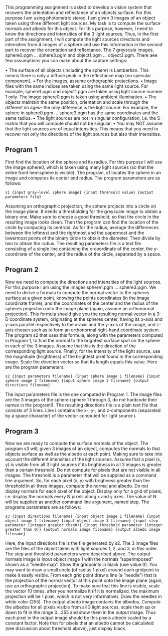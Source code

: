  This programming assignment is asked to develop a vision system that recovers the
 orientation and reflectance of an objects surface. For this purpose I am using photometric
 stereo. I am given 3 images of an object taken using three different light sources. My
 task is to compute the surface normals and albedo for this object. For this purpose, however,
 I need to know the directions and intensities of the 3 light sources. Thus, in the first
 part of the assignment, I will compute the light sources directions and intensities from 4
 images of a sphere and use this information in the second part to recover the orientation and
 reflectance. The 7 greyscale images, sphere0.pgm ... sphere3.pgm and object1.pgm ...
 object3.pgm. 
There aee few assumptions you can make about the capture settings:

• The surface of all objects (including the sphere) is Lambertian. This means there is only
 a diffuse peak in the reflectance map (no specular component).
 • For the images, assume orthographic projections.
 • Image files with the same indices are taken using the same light source. For example,
 sphere1.pgm and object1.pgm are taken using light source number 1 only. The image
 sphere0.pgm is taken using ambient illumination.
 • The objects maintain the same position, orientation and scale through the different im
ages– the only difference is the light source. For example, the sphere in sphere0.pgm
 ... sphere3.pgm has the same coordinates and the same radius.
 • The light sources are not in singular configuration, i.e. the S-matrix that you will compute
 should not be singular.
 • You may NOT assume that the light sources are of equal intensities. This means that
 you need to recover not only the directions of the light sources but also their intensities.

## Program 1 

 First find the location of the sphere and its radius. For this purpose
 I will use the image sphere0, which is taken using many light sources (so that the
 entire front hemisphere is visible).
 The program, s1 locates the sphere in an image and computes its center and
 radius. The program parameters are as follows:

 ```
 s1 {input gray–level sphere image} {input threhsold value} {output parameters file}
 ```

 Assuming an orthographic projection, the sphere projects into a circle on the image
 plane. It needs a thresholding for the greyscale image to obtain a binary one. Make sure to
 choose a good threshold, so that the circle in the resulting image looks clean. Then the program
 can find the location of the circle by computing its centroid. As for the radius, 
 average the differences between the leftmost and the rightmost and the uppermost and
 the lowermost points of the binary circle to obtain the diameter. Then divide by two to
 obtain the radius. The resulting parameters file is a text file consisting of a single line
 containing the
 x-coordinate of the center, the y-coordinate of the center, and the radius of the circle,
 separated by a space.

## Program 2

 Now we need to compute the directions and intensities of the light sources. For
 this purpose I am using the images sphere1.pgm ... sphere3.pgm. We need to
 derive a formula to compute the normal vector to the spheres surface at a given point,
 knowing the points coordinates (in the image coordinate frame), and the coordinates of
 the center and the radius of the spheres projection onto the image plane (again, assume
 an orthonormal projection). This formula should give you the resulting normal vector in
 a 3-D coordinate system, originating at the spheres center, having its x-axis and y-axis
 parallel respectively to the x-axis and the y-axis of the image, and z-axis chosen such
 as to form an orthonormal right-hand coordinate system. 
 The program s2 that uses this formula, along with the parameters computed in
 Program 1, to find the normal to the brightest surface spot on the sphere in each of
 the 3 images. Assume that this is the direction of the corresponding light source. 
 Finally, for the intensity of the light source, use the magnitude
 (brightness) of the brightest pixel found in the corresponding image. Scale the direction
 vector so that its length equals this value.
 Here are the program parameters:
 ```
 s2 {input parameters filename} {input sphere image 1 filename} {input sphere image 2 filename} {input sphere image 3 filename} {output directions filename}
```

 The input parameters file is the one computed in Program 1. The image files are the 3
 images of the sphere (sphere 1 through 3, do not hardcode their names in the program!).
 The resulting directions file is a plain text file that consists of 3 lines. Line i contains
 the x-, y-, and z-components (separated by a space character) of the vector computed
 for light source i.

## Program 3

 Now we are ready to compute the surface normals of the object. The program
 s3 will, given 3 images of an object, computes the normals to that objects surface as well
 as the albedo at each point. Making sure to take into account the different intensities of the light sources.
 Assume that a pixel (x, y) is visible from all 3 light sources if its brightness in all 3 images
 is greater than a certain threshold. Do not compute for pixels that are not visible in all
 images. The threshold is a parameter that will be supplied as a command line argument.
 So, for each pixel (x, y) with brighness greater than the threshold in all three images,
 compute the normal and albedo. Do not display normals for each pixel of the object.
 Display only for a grid of pixels, i.e. display the normals every N pixels along x and y
 axes. The value of N will be supplied as another command line argument, named step.
 The programs parameters are as follows:

 ```
 s3 {input directions filename} {input object image 1 filename} {input object image 2 filename} {input object image 3 filename} {input step parameter (integer greater than0)} {input threshold parameter (integer greater than 0)} {output normals image filename} {output albedo image filename}
```

 Here, the input directions file is the file generated by s2. The 3 image files are the files
 of the object taken with light sources 1, 2, and 3, in this order. The step and threshold
 parameters were described above.
 The output normals image is input object image 1 with the normals ”superimposed”
 shown as a ”needle map”. Show the gridpoints in black (use value 0). You may want to
 draw a small circle (of radius 1 pixel) around each gridpoint to make it easily visible.
 From each grid point draw a line (a ”needle”) that is the projection of the normal vector
 at this point onto the image plane (again, use an orthographic projection). To make
 sure that this line is visible, scale the vector 10 times, after you normalize it (if it is
 normalized, the maximum projection will be 1 pixel, which is not very informative).
 Draw the needles in white color (255).
 The output albedo image contains the albedos. Compute the albedos for all pixels
 visible from all 3 light sources, scale them up or down to fit in the range 0...255 and
 show them in the output image. Thus each pixel in the output image should be this
 pixels albedo scaled by a constant factor. Note that for pixels that an albedo cannot be
 calculated (see discussion about threshold above), just display black.



